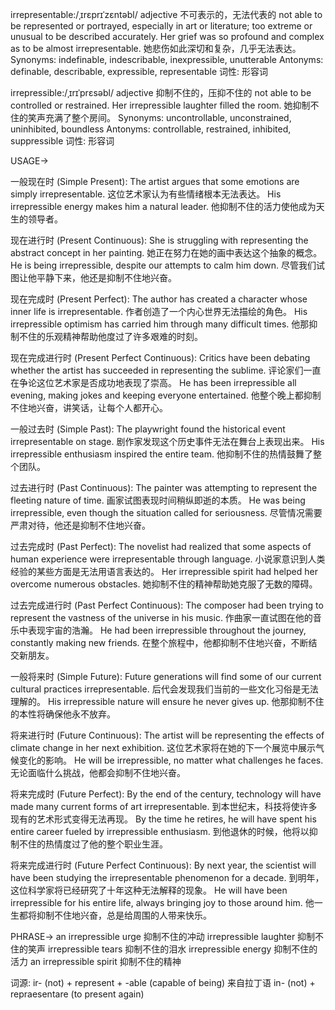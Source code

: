 irrepresentable:/ˌɪrɛprɪˈzɛntəbl/
adjective
不可表示的，无法代表的
not able to be represented or portrayed, especially in art or literature; too extreme or unusual to be described accurately.
Her grief was so profound and complex as to be almost irrepresentable. 她悲伤如此深切和复杂，几乎无法表达。
Synonyms: indefinable, indescribable, inexpressible, unutterable
Antonyms: definable, describable, expressible, representable
词性: 形容词

irrepressible:/ˌɪrɪˈprɛsəbl/
adjective
抑制不住的，压抑不住的
not able to be controlled or restrained.
Her irrepressible laughter filled the room. 她抑制不住的笑声充满了整个房间。
Synonyms: uncontrollable, unconstrained, uninhibited, boundless
Antonyms: controllable, restrained, inhibited, suppressible
词性: 形容词


USAGE->

一般现在时 (Simple Present):
The artist argues that some emotions are simply irrepresentable.  这位艺术家认为有些情绪根本无法表达。
His irrepressible energy makes him a natural leader. 他抑制不住的活力使他成为天生的领导者。

现在进行时 (Present Continuous):
She is struggling with representing the abstract concept in her painting. 她正在努力在她的画中表达这个抽象的概念。
He is being irrepressible, despite our attempts to calm him down. 尽管我们试图让他平静下来，他还是抑制不住地兴奋。

现在完成时 (Present Perfect):
The author has created a character whose inner life is irrepresentable. 作者创造了一个内心世界无法描绘的角色。
His irrepressible optimism has carried him through many difficult times. 他那抑制不住的乐观精神帮助他度过了许多艰难的时刻。

现在完成进行时 (Present Perfect Continuous):
Critics have been debating whether the artist has succeeded in representing the sublime.  评论家们一直在争论这位艺术家是否成功地表现了崇高。
He has been irrepressible all evening, making jokes and keeping everyone entertained. 他整个晚上都抑制不住地兴奋，讲笑话，让每个人都开心。


一般过去时 (Simple Past):
The playwright found the historical event irrepresentable on stage.  剧作家发现这个历史事件无法在舞台上表现出来。
His irrepressible enthusiasm inspired the entire team. 他抑制不住的热情鼓舞了整个团队。


过去进行时 (Past Continuous):
The painter was attempting to represent the fleeting nature of time. 画家试图表现时间稍纵即逝的本质。
He was being irrepressible, even though the situation called for seriousness. 尽管情况需要严肃对待，他还是抑制不住地兴奋。


过去完成时 (Past Perfect):
The novelist had realized that some aspects of human experience were irrepresentable through language.  小说家意识到人类经验的某些方面是无法用语言表达的。
Her irrepressible spirit had helped her overcome numerous obstacles. 她抑制不住的精神帮助她克服了无数的障碍。


过去完成进行时 (Past Perfect Continuous):
The composer had been trying to represent the vastness of the universe in his music. 作曲家一直试图在他的音乐中表现宇宙的浩瀚。
He had been irrepressible throughout the journey, constantly making new friends.  在整个旅程中，他都抑制不住地兴奋，不断结交新朋友。


一般将来时 (Simple Future):
Future generations will find some of our current cultural practices irrepresentable.  后代会发现我们当前的一些文化习俗是无法理解的。
His irrepressible nature will ensure he never gives up. 他那抑制不住的本性将确保他永不放弃。


将来进行时 (Future Continuous):
The artist will be representing the effects of climate change in her next exhibition.  这位艺术家将在她的下一个展览中展示气候变化的影响。
He will be irrepressible, no matter what challenges he faces. 无论面临什么挑战，他都会抑制不住地兴奋。


将来完成时 (Future Perfect):
By the end of the century, technology will have made many current forms of art irrepresentable. 到本世纪末，科技将使许多现有的艺术形式变得无法再现。
By the time he retires, he will have spent his entire career fueled by irrepressible enthusiasm. 到他退休的时候，他将以抑制不住的热情度过了他的整个职业生涯。


将来完成进行时 (Future Perfect Continuous):
By next year, the scientist will have been studying the irrepresentable phenomenon for a decade.  到明年，这位科学家将已经研究了十年这种无法解释的现象。
He will have been irrepressible for his entire life, always bringing joy to those around him. 他一生都将抑制不住地兴奋，总是给周围的人带来快乐。


PHRASE->
an irrepressible urge  抑制不住的冲动
irrepressible laughter  抑制不住的笑声
irrepressible tears  抑制不住的泪水
irrepressible energy  抑制不住的活力
an irrepressible spirit  抑制不住的精神


词源:
ir- (not) + represent + -able (capable of being)  来自拉丁语  in- (not) + repraesentare (to present again)


